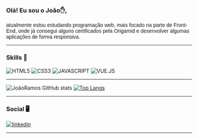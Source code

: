 ### Olá! Eu sou o João✋,
<font face="arial">atualmente estou estudando programação web, mais focado na parte de Front-End, onde já consegui alguns certificados pela Origamid e desenvolver algumas aplicações de forma responsiva.</font>

<hr>

### Skills 🚀

<div style="display: inline-block">
<img align="center" alt="HTML5" src="https://img.shields.io/badge/HTML5-E34F26?style=for-the-badge&logo=html5&logoColor=white">
<img align="center" alt="CSS3" src="https://img.shields.io/badge/CSS3-1572B6?style=for-the-badge&logo=css3&logoColor=whit">
<img align="center" alt="JAVASCRIPT" src="https://img.shields.io/badge/JavaScript-F7DF1E?style=for-the-badge&logo=javascript&logoColor=black">
<img align="center" alt="VUE.JS" src="https://img.shields.io/badge/Vue.js-35495E?style=for-the-badge&logo=vue.js&logoColor=4FC08D">
</div>

<hr>

![JoãoRamos GitHub stats](https://github-readme-stats.vercel.app/api?username=JoaoVictorgRamos&show_icons=true&theme=vision-friendly-dark)
[![Top Langs](https://github-readme-stats.vercel.app/api/top-langs/?username=JoaoVictorgRamos&layout=compact)](https://github.com/JoaoVictorgRamos/github-readme-stats)

<hr>

### Social 🖥️

[![linkedin](https://img.shields.io/badge/LinkedIn-0077B5?style=for-the-badge&logo=linkedin&logoColor=white)](https://www.linkedin.com/in/joao-victor-gon%C3%A7alves-ramos-951b87241/)

<hr>
